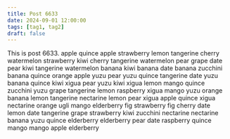 ```yaml
---
title: Post 6633
date: 2024-09-01 12:00:00
tags: [tag1, tag2]
draft: false
---
```

This is post 6633.
apple
quince
apple
strawberry
lemon
tangerine
cherry
watermelon
strawberry
kiwi
cherry
tangerine
watermelon
pear
grape
date
pear
kiwi
tangerine
watermelon
banana
kiwi
banana
date
banana
zucchini
banana
quince
orange
apple
yuzu
pear
yuzu
quince
tangerine
date
yuzu
banana
quince
kiwi
xigua
pear
yuzu
kiwi
xigua
lemon
mango
quince
zucchini
yuzu
grape
tangerine
lemon
raspberry
xigua
mango
yuzu
orange
banana
lemon
tangerine
nectarine
lemon
pear
xigua
apple
quince
xigua
nectarine
orange
ugli
mango
elderberry
fig
strawberry
fig
cherry
date
lemon
date
tangerine
grape
strawberry
kiwi
zucchini
nectarine
nectarine
banana
yuzu
quince
elderberry
elderberry
pear
date
raspberry
quince
mango
mango
apple
elderberry
